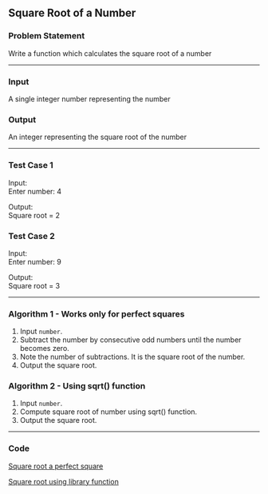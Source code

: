 ## Square Root of a Number

### Problem Statement

Write a function which calculates the square root of a number

---

### Input
A single integer number representing the number

### Output
An integer representing the square root of the number

---

### Test Case 1
Input: <br>
Enter number: 4 <br>

Output: <br>
Square root = 2 <br>

### Test Case 2
Input: <br>
Enter number: 9 <br>

Output: <br>
Square root = 3 <br>

---

### Algorithm 1 - Works only for perfect squares
1. Input `number`.
2. Subtract the number by consecutive odd numbers until the number becomes zero.
3. Note the number of subtractions. It is the square root of the number.
4. Output the square root.

### Algorithm 2 - Using sqrt() function
1. Input `number`.
2. Compute square root of number using sqrt() function.
3. Output the square root.

---

### Code

[Square root a perfect square](perfect_squares.c)

[Square root using library function](using_library_function.c)